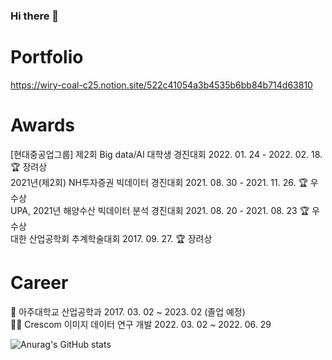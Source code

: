 ### Hi there 👋
# Portfolio  
https://wiry-coal-c25.notion.site/522c41054a3b4535b6bb84b714d63810

# Awards
[현대중공업그룹] 제2회 Big data/AI 대학생 경진대회 2022. 01. 24 - 2022. 02. 18.  🏆 장려상  
2021년(제2회) NH투자증권 빅데이터 경진대회 2021. 08. 30 - 2021. 11. 26. 🏆 우수상  
UPA, 2021년 해양수산 빅데이터 분석 경진대회 2021. 08. 20 - 2021. 08. 23 🏆 우수상  
대한 산업공학회 추계학술대회 2017. 09. 27. 🏆 장려상  
  
# Career  
🏫 아주대학교 산업공학과 2017. 03. 02 ~  2023. 02 (졸업 예정)  
👩‍💻 Crescom 이미지 데이터 연구 개발 2022. 03. 02 ~ 2022. 06. 29  


![Anurag's GitHub stats](https://github-readme-stats.vercel.app/api?username=troy2331&show_icons=true&theme=radical)
